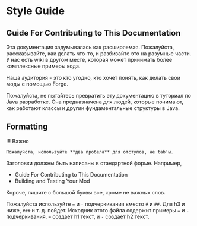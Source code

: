 Style Guide
===========

Guide For Contributing to This Documentation
--------------------------------------------

Эта документация задумывалась как расширяемая. Пожалуйста, рассказывайте, как делать что-то, и разбивайте это на разумные части.
У нас есть wiki в другом месте, которая может принимать более комплексные примеры кода.

Наша аудитория - это кто угодно, кто хочет понять, как делать свои моды с помощью Forge.

Пожалуйста, не пытайтесь превратить эту документацию в туториал по Java разработке. Она предназначена для людей, которые понимают, как работают классы и другии фундаментальные структуры в Java.

Formatting
----------

!!! Важно

    Пожалуйста, используйте **два пробела** для отступов, не tab'ы.

Заголовки должны быть написаны в стандартной форме. Например,

  * Guide For Contributing to This Documentation
  * Building and Testing Your Mod

Короче, пишите с большой буквы все, кроме не важных слов.

Пожалуйста используйте `=` и `-` подчеркивания вместо `#` и `##`. Для h3 и ниже, `###` и т. д. пойдет. Исходник этого файла содержит примеры `=` и `-` подчеркивания. `=` создает h1 текст, и `-` создает h2 текст.
